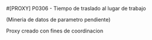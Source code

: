 #[PROXY] P0306 - Tiempo de traslado al lugar de trabajo

(Mineria de datos de parametro pendiente)

Proxy creado con fines de coordinacion